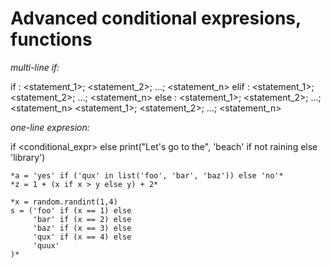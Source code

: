 # Advanced conditional expresions, functions

*multi-line if:*

if <expr>: <statement_1>; <statement_2>; ...; <statement_n>
elif <expr>: <statement_1>; <statement_2>; ...; <statement_n>
else <expr>: <statement_1>; <statement_2>; ...; <statement_n>
<statement_1>; <statement_2>; ...; <statement_n>

*one-line expresion:*

<expr1> if <conditional_expr> else <expr2>
print("Let's go to the", 'beach' if not raining else 'library')

    *a = 'yes' if ('qux' in list('foo', 'bar', 'baz')) else 'no'*
    *z = 1 + (x if x > y else y) + 2*

    *x = random.randint(1,4)
    s = ('foo' if (x == 1) else
         'bar' if (x == 2) else
         'baz' if (x == 3) else
         'qux' if (x == 4) else
         'quux'
    )*
